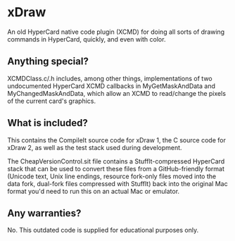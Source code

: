 # xDraw
An old HyperCard native code plugin (XCMD) for doing all sorts of drawing commands in HyperCard, quickly, and even with color.

## Anything special?
XCMDClass.c/.h includes, among other things, implementations of two undocumented HyperCard XCMD callbacks in MyGetMaskAndData and MyChangedMaskAndData, which allow an XCMD to read/change the pixels of the current card's graphics.

## What is included?
This contains the CompileIt source code for xDraw 1, the C source code for xDraw 2, as well as the test stack used during development.

The CheapVersionControl.sit file contains a StuffIt-compressed HyperCard stack that can be used to convert these files from a GitHub-friendly format (Unicode text, Unix line endings, resource fork-only files moved into the data fork, dual-fork files compressed with StuffIt) back into the original Mac format you'd need to run this on an actual Mac or emulator.

## Any warranties?
No. This outdated code is supplied for educational purposes only.

